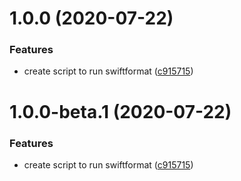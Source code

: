 # 1.0.0 (2020-07-22)


### Features

* create script to run swiftformat ([c915715](https://github.com/levibostian/pre-commit-hooks/commit/c9157158859b71171cbc2e04970512dcc6555e19))

# 1.0.0-beta.1 (2020-07-22)

### Features

* create script to run swiftformat ([c915715](https://github.com/levibostian/pre-commit-hooks/commit/c9157158859b71171cbc2e04970512dcc6555e19))
